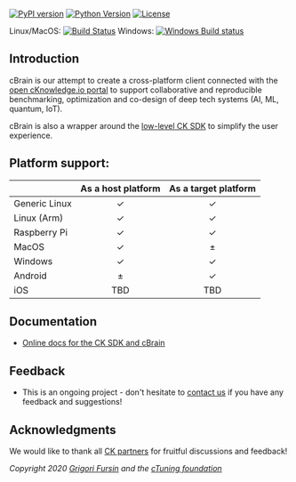 [![PyPI version](https://badge.fury.io/py/cbrain.svg)](https://badge.fury.io/py/cbrain)
[![Python Version](https://img.shields.io/badge/python-2.7%20|%203.4+-blue.svg)](https://pypi.org/project/cbrain)
[![License](https://img.shields.io/badge/license-Apache%202.0-blue.svg)](https://opensource.org/licenses/Apache-2.0)

Linux/MacOS: [![Build Status](https://travis-ci.org/cknowledge/cbrain.svg?branch=master)](https://travis-ci.org/cknowledge/cbrain)
Windows: [![Windows Build status](https://ci.appveyor.com/api/projects/status/your1v689smkudvx?svg=true)](https://ci.appveyor.com/project/gfursin/cbrain)

## Introduction

cBrain is our attempt to create a cross-platform client 
connected with the [open cKnowledge.io portal](https://cKnowledge.io)
to support collaborative and reproducible benchmarking,
optimization and co-design of deep tech systems (AI, ML, quantum, IoT).

cBrain is also a wrapper around the [low-level CK SDK](https://cKnowledge.io)
to simplify the user experience.

## Platform support:

|               | As a host platform | As a target platform |
|---------------|:------------------:|:--------------------:|
| Generic Linux | ✓ | ✓ |
| Linux (Arm)   | ✓ | ✓ |
| Raspberry Pi  | ✓ | ✓ |
| MacOS         | ✓ | ± |
| Windows       | ✓ | ✓ |
| Android       | ± | ✓ |
| iOS           | TBD | TBD |

## Documentation

* [Online docs for the CK SDK and cBrain](https://cKnowledge.io/docs)

## Feedback

* This is an ongoing project - don't hesitate to [contact us](https://cKnowledge.org/contacts.html) 
  if you have any feedback and suggestions!

## Acknowledgments

We would like to thank all [CK partners](https://cKnowledge.org/partners.html) 
for fruitful discussions and feedback!


*Copyright 2020 [Grigori Fursin](https://cKnowledge.io/@gfursin) and the [cTuning foundation](https://cTuning.org)*
